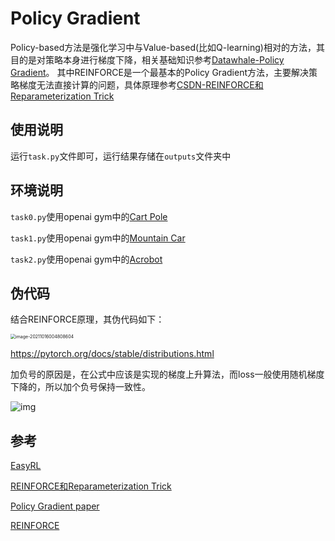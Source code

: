 # Policy Gradient


Policy-based方法是强化学习中与Value-based(比如Q-learning)相对的方法，其目的是对策略本身进行梯度下降，相关基础知识参考[Datawhale-Policy Gradient](https://datawhalechina.github.io/leedeeprl-notes/#/chapter4/chapter4)。
其中REINFORCE是一个最基本的Policy Gradient方法，主要解决策略梯度无法直接计算的问题，具体原理参考[CSDN-REINFORCE和Reparameterization Trick](https://blog.csdn.net/JohnJim0/article/details/110230703)

## 使用说明

运行```task.py```文件即可，运行结果存储在```outputs```文件夹中

## 环境说明

```task0.py```使用openai gym中的[Cart Pole](https://www.gymlibrary.ml/environments/classic_control/cart_pole/)

```task1.py```使用openai gym中的[Mountain Car](https://www.gymlibrary.ml/environments/classic_control/mountain_car/)

```task2.py```使用openai gym中的[Acrobot](https://www.gymlibrary.ml/environments/classic_control/acrobot/)

## 伪代码

结合REINFORCE原理，其伪代码如下：

<img src="assets/image-20211016004808604.png" alt="image-20211016004808604" style="zoom:50%;" />

https://pytorch.org/docs/stable/distributions.html

加负号的原因是，在公式中应该是实现的梯度上升算法，而loss一般使用随机梯度下降的，所以加个负号保持一致性。

![img](assets/watermark,type_ZmFuZ3poZW5naGVpdGk,shadow_10,text_aHR0cHM6Ly9ibG9nLmNzZG4ubmV0L0pvaG5KaW0w,size_16,color_FFFFFF,t_70-20210428001336032.png)

## 参考

[EasyRL](https://datawhalechina.github.io/easy-rl/#/chapter3/chapter3?id=sarsa-on-policy-td-control)

[REINFORCE和Reparameterization Trick](https://blog.csdn.net/JohnJim0/article/details/110230703)

[Policy Gradient paper](https://papers.nips.cc/paper/1713-policy-gradient-methods-for-reinforcement-learning-with-function-approximation.pdf)

[REINFORCE](https://towardsdatascience.com/policy-gradient-methods-104c783251e0)
